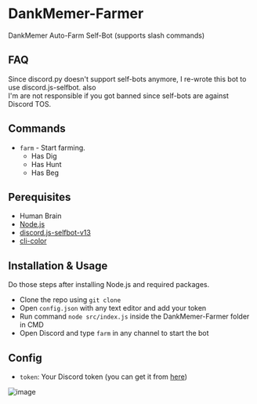 # DankMemer-Farmer
DankMemer Auto-Farm Self-Bot (supports slash commands)

## FAQ
Since discord.py doesn't support self-bots anymore, I re-wrote this bot to use discord.js-selfbot. also<br>
I'm are not responsible if you got banned since self-bots are against Discord TOS.

## Commands
- `farm` - Start farming.
  + Has Dig
  + Has Hunt
  + Has Beg

## Perequisites
- Human Brain
- [Node.js](https://nodejs.org/en/)
- [discord.js-selfbot-v13](https://www.npmjs.com/package/discord.js-selfbot-v13)
- [cli-color](https://www.npmjs.com/package/cli-color)

## Installation & Usage
Do those steps after installing Node.js and required packages.
- Clone the repo using `git clone`
- Open `config.json` with any text editor and add your token
- Run command `node src/index.js` inside the DankMemer-Farmer folder in CMD
- Open Discord and type `farm` in any channel to start the bot

## Config
- `token`: Your Discord token (you can get it from [here](https://discordhelp.net/discord-token))

![image](https://user-images.githubusercontent.com/93382765/192281214-007fcd5c-6d90-44cb-9996-93184bd85536.png)

